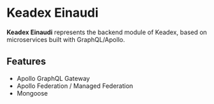 # Keadex Einaudi

**Keadex Einaudi** represents the backend module of Keadex, based on microservices built with GraphQL/Apollo.

## Features
- Apollo GraphQL Gateway
- Apollo Federation / Managed Federation
- Mongoose
